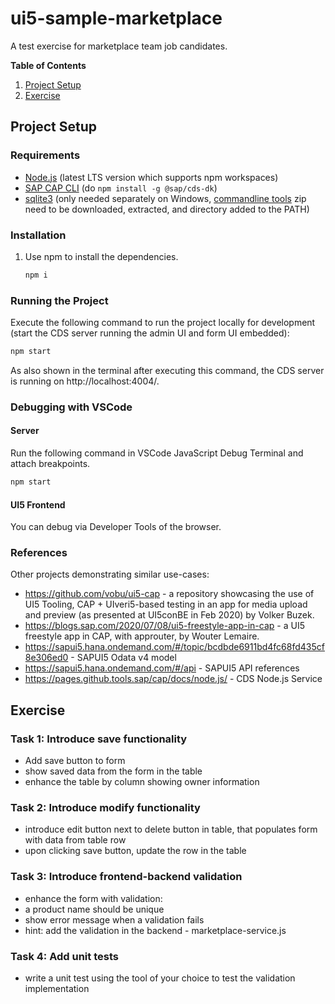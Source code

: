 # ui5-sample-marketplace

A test exercise for marketplace team job candidates.

**Table of Contents**
1. [Project Setup](#project-setup)
1. [Exercise](#exercise)

## Project Setup

### Requirements

- [Node.js](https://nodejs.org) (latest LTS version which supports npm workspaces)
- [SAP CAP CLI](https://www.npmjs.com/package/@sap/cds-dk) (do `npm install -g @sap/cds-dk`)
- [sqlite3](https://www.sqlite.org) (only needed separately on Windows, [commandline tools](https://www.sqlite.org/download.html) zip need to be downloaded, extracted, and directory added to the PATH)

### Installation

1. Use npm to install the dependencies.

    ```sh
    npm i
    ```

### Running the Project

Execute the following command to run the project locally for development (start the CDS server running the admin UI and form UI embedded):

```sh
npm start
```

As also shown in the terminal after executing this command, the CDS server is running on http://localhost:4004/.

### Debugging with VSCode

#### Server

Run the following command in VSCode JavaScript Debug Terminal and attach breakpoints.

```sh
npm start
```

#### UI5 Frontend

You can debug via Developer Tools of the browser.

### References

Other projects demonstrating similar use-cases:

* https://github.com/vobu/ui5-cap - a repository showcasing the use of UI5 Tooling, CAP + UIveri5-based testing in an app for media upload and preview (as presented at UI5conBE in Feb 2020) by Volker Buzek.
* https://blogs.sap.com/2020/07/08/ui5-freestyle-app-in-cap - a UI5 freestyle app in CAP, with approuter, by Wouter Lemaire.
* https://sapui5.hana.ondemand.com/#/topic/bcdbde6911bd4fc68fd435cf8e306ed0 - SAPUI5 Odata v4 model
* https://sapui5.hana.ondemand.com/#/api - SAPUI5 API references
* https://pages.github.tools.sap/cap/docs/node.js/ - CDS Node.js Service

## Exercise
 
### Task 1: Introduce save functionality

- Add save button to form
- show saved data from the form in the table
- enhance the table by column showing owner information
 
### Task 2: Introduce modify functionality

- introduce edit button next to delete button in table, that populates form with data from table row
- upon clicking save button, update the row in the table
 
### Task 3: Introduce frontend-backend validation

- enhance the form with validation:
- a product name should be unique
- show error message when a validation fails
- hint: add the validation in the backend - marketplace-service.js
 
### Task 4: Add unit tests

- write a unit test using the tool of your choice to test the validation implementation